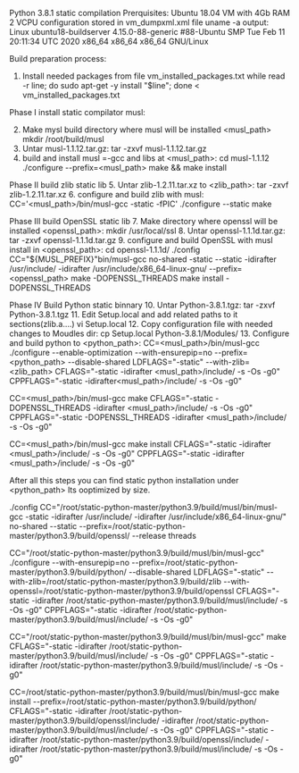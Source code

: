 Python 3.8.1 static compilation
Prerquisites:
Ubuntu 18.04 VM with 4Gb RAM 2 VCPU
configuration stored in vm_dumpxml.xml file
uname -a output:
Linux ubuntu18-buildserver 4.15.0-88-generic #88-Ubuntu SMP Tue Feb 11 20:11:34 UTC 2020 x86_64 x86_64 x86_64 GNU/Linux

Build preparation process:
1. Install needed packages from file vm_installed_packages.txt
while read -r line; do sudo apt-get -y install "$line"; done < vm_installed_packages.txt

Phase I install static compilator musl:

2. Make mysl build directory where musl will be installed <musl_path>
mkdir /root/build/musl
3. Untar musl-1.1.12.tar.gz:
tar -zxvf musl-1.1.12.tar.gz
4. build and install musl =-gcc and libs at <musl_path>:
cd musl-1.1.12
./configure --prefix=<musl_path>
make && make install 

Phase II build zlib static lib
5. Untar zlib-1.2.11.tar.xz to <zlib_path>:
tar -zxvf zlib-1.2.11.tar.xz
6. configure and build zlib with musl:
CC='<musl_path>/bin/musl-gcc -static -fPIC' ./configure --static
make

Phase III build OpenSSL static lib
7. Make directory where openssl will be installed <openssl_path>:
mkdir /usr/local/ssl
8. Untar openssl-1.1.1d.tar.gz:
tar -zxvf openssl-1.1.1d.tar.gz
9. configure and build OpenSSL with musl install in <openssl_path>:
cd openssl-1.1.1d/
./config CC="${MUSL_PREFIX}"bin/musl-gcc no-shared -static --static -idirafter /usr/include/ -idirafter /usr/include/x86_64-linux-gnu/ --prefix=<openssl_path>
make -DOPENSSL_THREADS
make install -DOPENSSL_THREADS

Phase IV Build Python static binnary
10. Untar Python-3.8.1.tgz:
tar -zxvf Python-3.8.1.tgz
11. Edit Setup.local and add related paths to it sections(zlib.a....)
vi Setup.local
12. Copy configuration file with needed changes to Moudles dir:
cp Setup.local Python-3.8.1/Modules/
13. Configure and build python to <python_path>:
CC=<musl_path>/bin/musl-gcc ./configure --enable-optimization --with-ensurepip=no --prefix=<python_path> --disable-shared LDFLAGS="-static" --with-zlib=<zlib_path> CFLAGS="-static -idirafter <musl_path>/include/ -s -Os -g0" CPPFLAGS="-static -idirafter<musl_path>/include/ -s -Os -g0"

CC=<musl_path>/bin/musl-gcc make CFLAGS="-static -DOPENSSL_THREADS -idirafter <musl_path>/include/ -s -Os -g0" CPPFLAGS="-static -DOPENSSL_THREADS -idirafter <musl_path>/include/ -s -Os -g0"

CC=<musl_path>/bin/musl-gcc make install CFLAGS="-static  -idirafter <musl_path>/include/ -s -Os -g0" CPPFLAGS="-static -idirafter <musl_path>/include/ -s -Os -g0"

After all this steps you can find static python installation under <python_path> Its ooptimized by size.


 ./config CC="/root/static-python-master/python3.9/build/musl/bin/musl-gcc -static -idirafter /usr/include/ -idirafter /usr/include/x86_64-linux-gnu/" no-shared --static --prefix=/root/static-python-master/python3.9/build/openssl/ --release threads


CC="/root/static-python-master/python3.9/build/musl/bin/musl-gcc" ./configure --with-ensurepip=no --prefix=/root/static-python-master/python3.9/build/python/ --disable-shared LDFLAGS="-static" --with-zlib=/root/static-python-master/python3.9/build/zlib --with-openssl=/root/static-python-master/python3.9/build/openssl CFLAGS="-static -idirafter /root/static-python-master/python3.9/build/musl/include/ -s -Os -g0" CPPFLAGS="-static -idirafter /root/static-python-master/python3.9/build/musl/include/ -s -Os -g0"

CC="/root/static-python-master/python3.9/build/musl/bin/musl-gcc" make CFLAGS="-static -idirafter /root/static-python-master/python3.9/build/musl/include/ -s -Os -g0" CPPFLAGS="-static -idirafter /root/static-python-master/python3.9/build/musl/include/ -s -Os -g0"

CC=/root/static-python-master/python3.9/build/musl/bin/musl-gcc make install --prefix=/root/static-python-master/python3.9/build/python/ CFLAGS="-static -idirafter /root/static-python-master/python3.9/build/openssl/include/ -idirafter /root/static-python-master/python3.9/build/musl/include/ -s -Os -g0" CPPFLAGS="-static -idirafter /root/static-python-master/python3.9/build/openssl/include/  -idirafter /root/static-python-master/python3.9/build/musl/include/ -s -Os -g0"